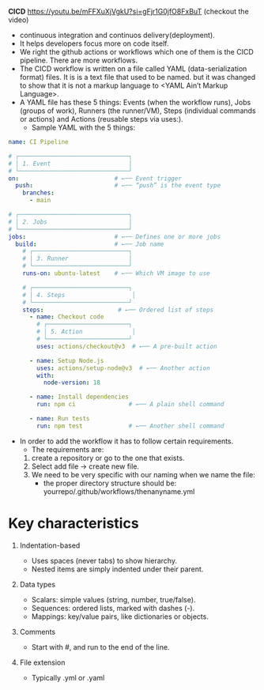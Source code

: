 **CICD** https://youtu.be/mFFXuXjVgkU?si=gFjr1G0jfO8FxBuT (checkout the video)

- continuous integration and continuos delivery(deployment).
- It helps developers focus more on code itself.
- We right the github actions or workflows which one of them is the CICD pipeline. There are more workflows.
- The CICD workflow is written on a file called YAML (data-serialization format) files. It is is a text file that used to be named. <Yet Another Markup Language> but it was changed to show that it is not a markup language to <YAML Ain’t Markup Language>.
- A YAML file has these 5 things: Events (when the workflow runs), Jobs (groups of work), Runners (the runner/VM), Steps (individual commands or actions) and Actions (reusable steps via uses:).
  - Sample YAML with the 5 things:

```YAML
name: CI Pipeline

# ┌───────────────────────────────┐
# │ 1. Event                      │
# └───────────────────────────────┘
on:                           # ←── Event trigger
  push:                       # ←── “push” is the event type
    branches:
      - main

# ┌───────────────────────────────┐
# │ 2. Jobs                       │
# └───────────────────────────────┘
jobs:                         # ←── Defines one or more jobs
  build:                      # ←── Job name
    # ┌───────────────────────────┐
    # │ 3. Runner                 │
    # └───────────────────────────┘
    runs-on: ubuntu-latest    # ←── Which VM image to use

    # ┌───────────────────────────┐
    # │ 4. Steps                   │
    # └───────────────────────────┘
    steps:                     # ←── Ordered list of steps
      - name: Checkout code
        # ┌───────────────────────┐
        # │ 5. Action              │
        # └───────────────────────┘
        uses: actions/checkout@v3  # ←── A pre-built action

      - name: Setup Node.js
        uses: actions/setup-node@v3  # ←── Another action
        with:
          node-version: 18

      - name: Install dependencies
        run: npm ci               # ←── A plain shell command

      - name: Run tests
        run: npm test             # ←── Another shell command

```

- In order to add the workflow it has to follow certain requirements.
  - The requirements are:
  1. create a repository or go to the one that exists.
  2. Select add file -> create new file.
  3. We need to be very specific with our naming when we name the file:
     - the proper directory structure should be:
       yourrepo/.github/workflows/thenanyname.yml

# Key characteristics

1. Indentation-based

   - Uses spaces (never tabs) to show hierarchy.
   - Nested items are simply indented under their parent.

2. Data types

   - Scalars: simple values (string, number, true/false).
   - Sequences: ordered lists, marked with dashes (-).
   - Mappings: key/value pairs, like dictionaries or objects.

3. Comments

   - Start with #, and run to the end of the line.

4. File extension
   - Typically .yml or .yaml
